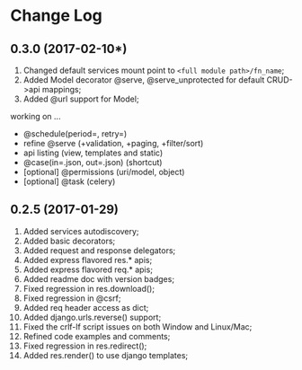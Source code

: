 Change Log
==========

0.3.0 (2017-02-10*)
-------------------
1. Changed default services mount point to `<full module path>/fn_name`;
2. Added Model decorator @serve, @serve_unprotected for default CRUD->api mappings;
3. Added @url support for Model;

working on ...

- @schedule(period=, retry=)
- refine @serve (+validation, +paging, +filter/sort)
- api listing (view, templates and static)
- @case(in=.json, out=.json) (shortcut)
- [optional] @permissions (uri/model, object)
- [optional] @task (celery)


0.2.5 (2017-01-29)
------------------
1. Added services autodiscovery;
2. Added basic decorators;
3. Added request and response delegators;
4. Added express flavored res.* apis;
5. Added express flavored req.* apis;
6. Added readme doc with version badges;
7. Fixed regression in res.download();
8. Fixed regression in @csrf;
9. Added req header access as dict;
10. Added django.urls.reverse() support;
11. Fixed the crlf-lf script issues on both Window and Linux/Mac;
12. Refined code examples and comments;
13. Fixed regression in res.redirect();
14. Added res.render() to use django templates;
